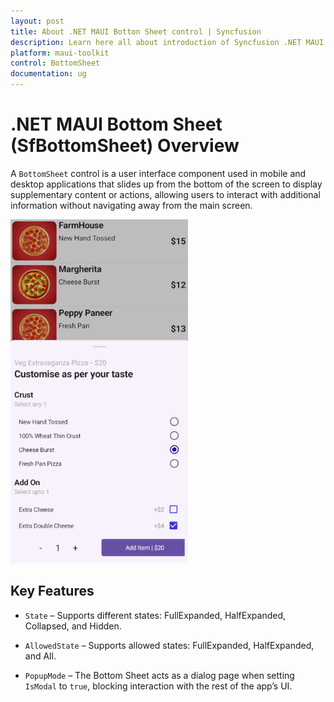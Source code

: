 ```yaml
---
layout: post
title: About .NET MAUI Botton Sheet control | Syncfusion
description: Learn here all about introduction of Syncfusion .NET MAUI Bottom Sheet (SfBottomSheet) control and more.
platform: maui-toolkit
control: BottomSheet
documentation: ug
---
```


# .NET MAUI Bottom Sheet (SfBottomSheet) Overview

A `BottomSheet` control is a user interface component used in mobile and desktop applications that slides up from the bottom of the screen to display supplementary content or actions, allowing users to interact with additional information without navigating away from the main screen.

![.NET MAUI Bottom Sheet.](images/overview.png)

## Key Features

* `State` – Supports different states: FullExpanded, HalfExpanded, Collapsed, and Hidden.

* `AllowedState` – Supports allowed states: FullExpanded, HalfExpanded, and All.

* `PopupMode` – The Bottom Sheet acts as a dialog page when setting `IsModal` to `true`, blocking interaction with the rest of the app’s UI.